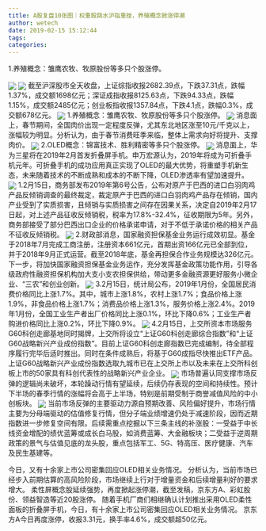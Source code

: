 ```yaml
---
title: A股复盘10张图｜权重股跳水沪指重挫，养殖概念掀涨停潮
author: wetech
date: 2019-02-15 15:12:44
tags: 
categories: 
---
```

1.养殖概念：雏鹰农牧、牧原股份等多只个股涨停。
<!-- more -->
<img align="center" border="0" src="https://imgcdn.yicai.com/uppics/images/2019/02/5034c8e04435b2c42ea09d8b19ebd7fa.jpg" />
<img align="center" border="0" src="https://imgcdn.yicai.com/uppics/images/2019/02/9c4249dd968e41d0055bdf7431459867.jpg" />
截至沪深股市全天收盘，上证综指收报2682.39点，下跌37.31点，跌幅1.37%，成交额1698亿元；深证成指收报8125.63点，下跌94.33点，跌幅1.15%，成交额2485亿元；创业板指收报1357.84点，下跌4.1点，跌幅0.3%，成交额678亿元。
<img align="center" border="0" src="https://imgcdn.yicai.com/uppics/images/2019/02/2e67697189da32978231e187d7cd64de.jpg" />
1.养殖概念：雏鹰农牧、牧原股份等多只个股涨停。
<img align="center" border="0" src="https://imgcdn.yicai.com/uppics/images/2019/02/8f427d253e3cda2c2734ba1795a0fa9c.jpg" />
消息面上，春节期间，全国肉价出现一定程度反弹，尤其东北地区涨至10元/千克以上，涨幅较为明显。分析认为，由于春节消费旺季来临，整体上需求向好将提升、支撑肉价。
<img align="center" border="0" src="https://imgcdn.yicai.com/uppics/images/2019/02/43134fca5738751c1827dad15bfc7eed.jpg" />
2.OLED概念：锦富技术、胜利精密等多只个股涨停。
<img align="center" border="0" src="https://imgcdn.yicai.com/uppics/images/2019/02/bd81ce0b35de36ae105a0a46d90368e4.jpg" />
消息面上，华为三星将在2019年2月首发折叠屏手机。申万宏源认为，2019年将成为可折叠手机元年。可折叠手机的成功应用真正实现了OLED的最大优势，将重塑手机新生态，未来随着技术的不断成熟和成本的不断下降，OLED渗透率有望加速提升。
<img align="center" border="0" src="https://imgcdn.yicai.com/uppics/images/2019/02/6c116e9b5b53a91eb8544ffe1587a70d.jpg" />
1.2月15日，商务部发布2019年第6号公告，公布对原产于巴西的进口白羽肉鸡产品反倾销调查的最终裁定，裁定原产于巴西的进口白羽肉鸡产品存在倾销，国内产业受到了实质损害，且倾销与实质损害之间存在因果关系，决定自2019年2月17日起，对上述产品征收反倾销税，税率为17.8%-32.4%，征收期限为5年。另外，商务部接受了部分巴西出口企业的价格承诺申请，对于不低于承诺价格的相关产品不征收反倾销税。
<img align="center" border="0" src="https://imgcdn.yicai.com/uppics/images/2019/02/f7f2a73e9fa07c77fe276e39d14673fd.jpg" />
2.财政部消息，国家融资担保基金业务运行成效初显。基金于2018年7月完成工商注册，注册资本661亿元，首期出资166亿元已全部到位，并于2018年9月正式运营。截至2018年底，基金再担保合作业务规模达326亿元。下一步，将加快国家融资担保基金业务运作，充分发挥基金政策功能作用，引导各级政府性融资担保机构加大支小支农担保供给，带动更多金融资源更好服务小微企业、“三农”和创业创新。
<img align="center" border="0" src="https://imgcdn.yicai.com/uppics/images/2019/02/6e8c9aacfebdf77419936eff1d4ad7ea.jpg" />
3.2月15日，统计局公布，2019年1月份，全国居民消费价格同比上涨1.7%。其中，城市上涨1.8%，农村上涨1.7%；食品价格上涨1.9%，非食品价格上涨1.7%；消费品价格上涨1.3%，服务价格上涨2.4%。2019年1月份，全国工业生产者出厂价格同比上涨0.1%，环比下降0.6%；工业生产者购进价格同比上涨0.2%，环比下降0.9%。
<img align="center" border="0" src="https://imgcdn.yicai.com/uppics/images/2019/02/faebed5b7e91423778c6e190d76cacae.jpg" />
4.2月15日，上交所资本市场服务G60科创走廊基地同时揭牌，上交所将设立“上证G60科创走廊综合指数”和“上证G60战略新兴产业成份指数”。目前上证G60科创走廊指数已完成编制，待全部程序履行完毕后适时推出。同时在条件成熟后，将基于G60成指尽快推出ETF产品。上证G60战略新兴产业成份指数选取九城市已在上交所上市以及未来在上交所科创板上市的50家具有科创代表性的战略新兴产业企业。
<img align="center" border="0" src="https://imgcdn.yicai.com/uppics/images/2019/02/922bf60ba088a2a402432193f8e4e8b9.jpg" />
市场普遍认同支撑市场反弹的逻辑尚未破坏，本轮躁动行情有望延续，后续仍存表现的空间和持续性。预计下半场的春季行情的涨幅将会高于上半场，特别是前期受制于商誉减值风险的中小创板块。
<img align="center" border="0" src="https://imgcdn.yicai.com/uppics/images/2019/02/830cabe544dc3421448f93a2d046d615.jpg" />
当前市场反弹的主要驱动力源自预期改善、风险偏好提升，市场行情主要为分母端驱动的估值修复行情，但分子端业绩增速仍处于减速阶段，因而近期指数进一步修复空间有限。后续需重点挖掘以下三条主线的补涨股：一受益于中长线资金增配的绩优蓝筹或成长白马股，如消费蓝筹、大金融板块；二受益于逆周期政策的景气与估值见底的龙头股，重点包括军工、5G、特高压、医疗健康、汽车及民生基建等。
 
 
今日，又有十余家上市公司密集回应OLED相关业务情况。
分析认为，当前市场已经步入前期估算的高风险阶段，市场继续上行对于增量资金和后续增量利好的要求增大。
柔性屏概念股延续强势，再度掀起涨停潮，截至发稿，京东方A、彩虹股份、领益智造等近20股涨停。
随着手机厂商们相继确认计划推出采用OLED柔性面板的折叠屏手机，今日，有十余家上市公司密集回应OLED相关业务情况。
京东方A今日再度涨停，收报3.31元，换手率4.6%，成交额超50亿元。
